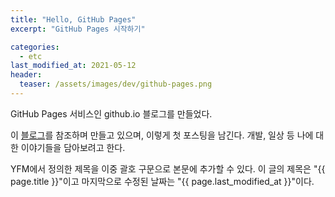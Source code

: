 ```yaml
---
title: "Hello, GitHub Pages"
excerpt: "GitHub Pages 시작하기"

categories:
  - etc
last_modified_at: 2021-05-12
header:
  teaser: /assets/images/dev/github-pages.png
---
```


GitHub Pages 서비스인 github.io 블로그를 만들었다.

이 [블로그](https://devinlife.com/howto/)를 참조하며 만들고 있으며, 이렇게 첫 포스팅을 남긴다.
개발, 일상 등 나에 대한 이야기들을 담아보려고 한다.

YFM에서 정의한 제목을 이중 괄호 구문으로 본문에 추가할 수 있다.
이 글의 제목은 "{{ page.title }}"이고
마지막으로 수정된 날짜는 "{{ page.last_modified_at }}"이다.
